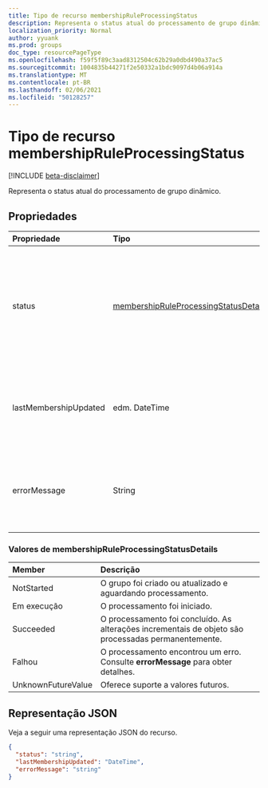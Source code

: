 ```yaml
---
title: Tipo de recurso membershipRuleProcessingStatus
description: Representa o status atual do processamento de grupo dinâmico.
localization_priority: Normal
author: yyuank
ms.prod: groups
doc_type: resourcePageType
ms.openlocfilehash: f59f5f89c3aad8312504c62b29a0dbd490a37ac5
ms.sourcegitcommit: 1004835b44271f2e50332a1bdc9097d4b06a914a
ms.translationtype: MT
ms.contentlocale: pt-BR
ms.lasthandoff: 02/06/2021
ms.locfileid: "50128257"
---
```

# <a name="membershipruleprocessingstatus-resource-type"></a>Tipo de recurso membershipRuleProcessingStatus

[!INCLUDE [beta-disclaimer](../../includes/beta-disclaimer.md)]

Representa o status atual do processamento de grupo dinâmico.

## <a name="properties"></a>Propriedades

| Propriedade | Tipo | Descrição |
|:-------- |:---- |:----------- |
| status | [membershipRuleProcessingStatusDetails](#membershipruleprocessingstatusdetails-values) | Status atual de um processamento de grupo dinâmico. Os valores possíveis `NotStarted` são: `Running` , , e `Succeeded` `Failed` `UnknownFutureValue` .  <br><br> Obrigatório. Somente leitura.|
| lastMembershipUpdated | edm. DateTime | Data e hora mais recentes quando a associação de um grupo dinâmico foi atualizada. <br><br> Opcional. Somente leitura.|
| errorMessage | String | Mensagem de erro detalhada se o processamento de grupo dinâmico encontrou um erro. <br><br> Opcional. Somente leitura.|

### <a name="membershipruleprocessingstatusdetails-values"></a>Valores de membershipRuleProcessingStatusDetails

| Member | Descrição |
|:-------- |:----------- |
| NotStarted | O grupo foi criado ou atualizado e aguardando processamento.|
| Em execução | O processamento foi iniciado.|
| Succeeded | O processamento foi concluído. As alterações incrementais de objeto são processadas permanentemente. |
| Falhou | O processamento encontrou um erro. Consulte **errorMessage** para obter detalhes. |
| UnknownFutureValue | Oferece suporte a valores futuros. |

## <a name="json-representation"></a>Representação JSON

Veja a seguir uma representação JSON do recurso.

<!-- {
  "blockType": "resource",
  "optionalProperties": [

  ],
  "@odata.type": "microsoft.graph.membershipRuleProcessingStatus",
  "baseType": null
}-->

```json
{
  "status": "string",
  "lastMembershipUpdated": "DateTime",
  "errorMessage": "string"
}
```
